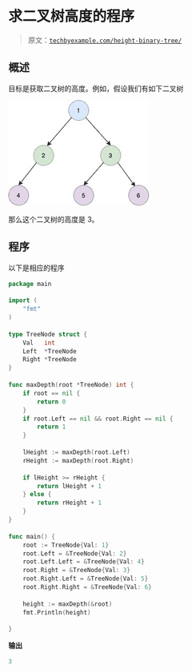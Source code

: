 # 求二叉树高度的程序

> 原文：[`techbyexample.com/height-binary-tree/`](https://techbyexample.com/height-binary-tree/)

## **概述**

目标是获取二叉树的高度。例如，假设我们有如下二叉树

![](img/9a87d6b2a88fc41ddf4f755bc080acdf.png)

那么这个二叉树的高度是 3。

## **程序**

以下是相应的程序

```go
package main

import (
	"fmt"
)

type TreeNode struct {
	Val   int
	Left  *TreeNode
	Right *TreeNode
}

func maxDepth(root *TreeNode) int {
	if root == nil {
		return 0
	}
	if root.Left == nil && root.Right == nil {
		return 1
	}

	lHeight := maxDepth(root.Left)
	rHeight := maxDepth(root.Right)

	if lHeight >= rHeight {
		return lHeight + 1
	} else {
		return rHeight + 1
	}
}

func main() {
	root := TreeNode{Val: 1}
	root.Left = &TreeNode{Val: 2}
	root.Left.Left = &TreeNode{Val: 4}
	root.Right = &TreeNode{Val: 3}
	root.Right.Left = &TreeNode{Val: 5}
	root.Right.Right = &TreeNode{Val: 6}

	height := maxDepth(&root)
	fmt.Println(height)

}
```

**输出**

```go
3
```
